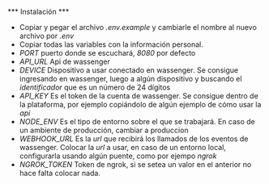 *** Instalación ***

* Copiar y pegar el archivo *.env.example* y cambiarle el nombre al nuevo archivo por *.env*
* Copiar todas las variables con la información personal. 
* *PORT* puerto donde se escuchará, *8080* por defecto 
* *API_URL* Api de wassenger
* *DEVICE* Dispositivo a usar conectado en wassenger. Se consigue ingresando en wassenger, luego a algún dispositivo y buscando el *identificador* que es un número de 24 dígitos
* *API_KEY* Es el token de la cuenta de wassenger. Se consigue dentro de la plataforma, por ejemplo copiándolo de algún ejemplo de cómo usar la *api*
* *NODE_ENV* Es el tipo de entorno sobre el que se trabajará. En caso de un ambiente de producción, cambiar a produccion
* *WEBHOOK_URL* Es la *url* que recibirá los llamados de los eventos de wassenger. Colocar la *url* a usar, en caso de un entorno local, configurarla usando algún puente, como por ejempo *ngrok*
* *NGROK_TOKEN* Token de ngrok, si se setea un valor en el anterior no hace falta colocar nada. 